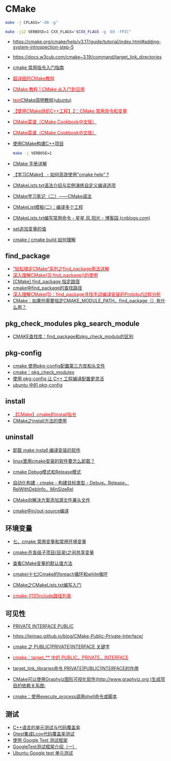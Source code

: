 # CMake

```bash
make -j CFLAGS="-O0 -g"
```

```bash
make -j12 VERBOSE=1 CXX_FLAGS="$CXX_FLAGS -g -O3 -fPIC"
```

- <https://cmake.org/cmake/help/v3.17/guide/tutorial/index.html#adding-system-introspection-step-5>

- <https://docs.w3cub.com/cmake~3.19/command/target_link_directories>

- [cmake 常用指令入门指南](https://www.cnblogs.com/yinheyi/p/14968494.html)
- [<font color=Red>超详细的CMake教程</font>](https://www.cnblogs.com/ybqjymy/p/13409050.html)
- [<font color=Red>CMake 教程 | CMake 从入门到应用</font>](https://aiden-dong.github.io/2019/07/20/CMake%E6%95%99%E7%A8%8B%E4%B9%8BCMake%E4%BB%8E%E5%85%A5%E9%97%A8%E5%88%B0%E5%BA%94%E7%94%A8/)
- [<font color=Red>text</font>CMake简明教程(ubuntu)](https://www.cnblogs.com/spmt/p/12632322.html)
- [<font color=Red>【使用CMake组织C++工程】2：CMake 常用命令和变量</font>](https://elloop.github.io/tools/2016-04-10/learning-cmake-2-commands)
- [<font color=Red>CMake菜谱（CMake Cookbook中文版）</font>](http://www.mianshigee.com/tutorial/CMake-Cookbook/content-chapter1-1.1-chinese.md)
- [<font color=Red>CMake菜谱（CMake Cookbook中文版）</font>](https://www.bookstack.cn/read/CMake-Cookbook/README.md)
- [使用CMake构建C++项目 ](https://zhuanlan.zhihu.com/p/92928820)

    ```bash
    make -j VERBOSE=1
    ```

- [CMake 手册详解](https://www.cnblogs.com/lsgxeva/p/9454443.html)
- [【学习CMake】 - 如何高效使用"cmake help" ?](https://blog.csdn.net/KYJL888/article/details/100938384)
- [CMakeLists.txt语法介绍与实例演练自定义编译选项](https://blog.csdn.net/afei__/article/details/81201039)
- [CMake学习笔记（二）——CMake语法](https://blog.csdn.net/ajianyingxiaoqinghan/article/details/70230902)
- [CMakeList模板(二)：编译多个工程](https://blog.csdn.net/lianshaohua/article/details/107783811)
- [CMakeLists.txt编写常用命令 - 星星,风,阳光 - 博客园 (cnblogs.com)](https://www.cnblogs.com/xl2432/p/11225276.html)
- [set追加变量的值](https://www.cnblogs.com/xl2432/p/11225276.html#1-set%E7%9B%B4%E6%8E%A5%E8%AE%BE%E7%BD%AE%E5%8F%98%E9%87%8F%E7%9A%84%E5%80%BC)

- [cmake / cmake build 如何理解](https://blog.csdn.net/itworld123/article/details/123862402)

## find_package

- [<font color=Red>“轻松搞定CMake”系列之find_package用法详解</font>](https://blog.csdn.net/zhanghm1995/article/details/105466372)
- [<font color=Red>深入理解CMake(3):find_package()的使用</font>](https://www.jianshu.com/p/39fc5e548310)
- [[CMake] find_package 指定路径](https://blog.csdn.net/weixin_43742643/article/details/113858915)
- [cmake中find_package的查找路径](https://www.jianshu.com/p/243ff97bbbc6)
- [<font color=Red>深入理解CMake(5)：find_package寻找手动编译安装的Protobuf过程分析</font>](https://www.jianshu.com/p/5dc0b1bc5b62)
- [CMake：如果你需要指定CMAKE_MODULE_PATH，find_package（）有什么用？](https://cloud.tencent.com/developer/ask/87956)

## pkg_check_modules pkg_search_module

- [CMAKE查找库：find_package和pkg_check_moduls的区别](https://blog.csdn.net/feccc/article/details/107160668)

## pkg-config

- [cmake 使用pkg-config配置第三方库和头文件](https://blog.csdn.net/zxcasd11/article/details/104010621)
- [cmake：pkg_check_modules](https://blog.csdn.net/zhizhengguan/article/details/111826697?utm_source=app\&app_version=4.18.0)
- [使用 pkg-config 让 C++ 工程编译配置更灵活](https://zhuanlan.zhihu.com/p/417285806?utm_source=wechat_session\&utm_medium=social\&utm_oi=1234321010914365440)
- [ubuntu 中的 pkg-config](https://blog.csdn.net/fancw/article/details/7386522)

## install

- [<font color=Red>【CMake】cmake的install指令</font>](https://blog.csdn.net/qq_38410730/article/details/102837401)
- [CMake之install方法的使用](https://zhuanlan.zhihu.com/p/102955723)

## uninstall

- [卸载 make install 编译安装的软件](https://blog.csdn.net/reasonyuanrobot/article/details/106732047)
- [linux里用cmake安装的软件要怎么卸载？](https://www.zhihu.com/question/21203756)

- [cmake Debug模式和Release模式](https://blog.csdn.net/liujiayu2/article/details/50219377)
- [自动化构建 - cmake - 构建目标类型 - Debug，Release，RelWithDebInfo，MinSizeRel](https://blog.csdn.net/qazw9600/article/details/115267688)
- [CMake向解决方案添加源文件兼头文件](https://www.cxyzjd.com/article/weixin_30706507/96058094)
- [cmake中in/out-source编译](http://blog.sina.com.cn/s/blog_ad0672d60102zaho.html)

## 环境变量

- [七、cmake 常用变量和常用环境变量](https://www.kancloud.cn/itfanr/cmake-practice/82989)
- [cmake:在各级子项目(目录)之间共享变量](https://blog.csdn.net/10km/article/details/50508184)
- [查看CMake变量的默认值方法](https://blog.csdn.net/shawzg/article/details/108593010)
- [cmake(十七)Cmake的foreach循环和while循环](https://blog.csdn.net/wzj_110/article/details/116110014)
- [CMake之CMakeLists.txt编写入门](https://blog.csdn.net/z_h_s/article/details/50699905)

- [<font color=Red>cmake-打印Include路径列表</font>](http://qianchenglong.github.io/2015/01/29/cmake-%E6%89%93%E5%8D%B0Include%E8%B7%AF%E5%BE%84%E5%88%97%E8%A1%A8/)

## 可见性

- [PRIVATE INTERFACE PUBLIC](https://www.bookstack.cn/read/CMake-Cookbook/content-chapter1-1.8-chinese.md)
- <https://leimao.github.io/blog/CMake-Public-Private-Interface/>

- [cmake 之 PUBLIC|PRIVATE|INTERFACE 关键字](https://ravenxrz.ink/archives/e40194d1.html)
- [<font color=Red>cmake：target_** 中的 PUBLIC，PRIVATE，INTERFACE</font>](https://zhuanlan.zhihu.com/p/82244559)
- [target_link_libraries命令 PRIVATE|PUBLIC|INTERFACE的作用](https://its201.com/article/znsoft/119035578)
- [CMake可以使用Graphviz图形可视化软件(http://www.graphviz.org )生成项目的依赖关系图:](https://www.bookstack.cn/read/CMake-Cookbook/content-chapter7-7.7-chinese.md)
- [cmake：使用execute_process调用shell命令或脚本](https://blog.csdn.net/qq_28584889/article/details/97758450)

## 测试

- [C++语言的单元测试与代码覆盖率](https://paul.pub/gtest-and-coverage/)
- [Gtest集成Lcov代码覆盖率测试](https://www.codeleading.com/article/93614362313/)
- [使用 Google Test 测试框架](https://www.jianshu.com/p/2d3c2c44449a)
- [GoogleTest测试框架介绍（一）](https://liitdar.blog.csdn.net/article/details/85712973)
- [Ubuntu Google test 单元测试](https://blog.csdn.net/boy854456187/article/details/117165221)

